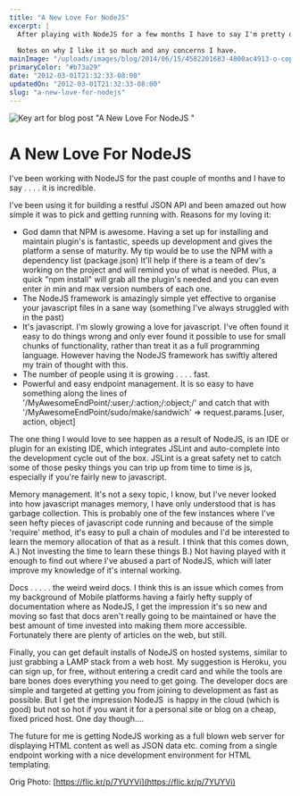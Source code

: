```yaml
---
title: "A New Love For NodeJS"
excerpt: |
  After playing with NodeJS for a few months I have to say I'm pretty damn impressed.
  
  Notes on why I like it so much and any concerns I have.
mainImage: "/uploads/images/blog/2014/06/15/4582201683-4800ac4913-o-copy.jpg"
primaryColor: "#b73a29"
date: "2012-03-01T21:32:33-08:00"
updatedOn: "2012-03-01T21:32:33-08:00"
slug: "a-new-love-for-nodejs"
---
```

![Key art for blog post "A New Love For NodeJS "](/uploads/images/blog/2014/06/15/4582201683-4800ac4913-o-copy.jpg)

# A New Love For NodeJS 

I've been working with NodeJS for the past couple of months and I have to say . . . . it is incredible. 

I've been using it for building a restful JSON API and been amazed out how simple it was to pick and getting running with. Reasons for my loving it: 

  * God damn that NPM is awesome. Having a set up for installing and maintain plugin's is fantastic, speeds up development and gives the platform a sense of maturity. My tip would be to use the NPM with a dependency list (package.json) It'll help if there is a team of dev's working on the project and will remind you of what is needed. Plus, a quick "npm install" will grab all the plugin's needed and you can even enter in min and max version numbers of each one.
  * The NodeJS framework is amazingly simple yet effective to organise your javascript files in a sane way (something I've always struggled with in the past)
  * It's javascript. I'm slowly growing a love for javascript. I've often found it easy to do things wrong and only ever found it possible to use for small chunks of functionality, rather than treat it as a full programming language. However having the NodeJS framework has swiftly altered my train of thought with this.
  * The number of people using it is growing . . . . fast.
  * Powerful and easy endpoint management. It is so easy to have something along the lines of '/MyAwesomeEndPoint/:user;/:action;/:object;/' and catch that with '/MyAwesomeEndPoint/sudo/make/sandwich' => request.params.[user, action, object]
  
The one thing I would love to see happen as a result of NodeJS, is an IDE or plugin for an existing IDE, which integrates JSLint and auto-complete into the development cycle out of the box. JSLint is a great safety net to catch some of those pesky things you can trip up from time to time is js, especially if you're fairly new to javascript. 

Memory management. It's not a sexy topic, I know, but I've never looked into how javascript manages memory, I have only understood that is has garbage collection. This is probably one of the few instances where I've seen hefty pieces of javascript code running and because of the simple 'require' method, it's easy to pull a chain of modules and I'd be interested to learn the memory allocation of that as a result. I think that this comes down, A.) Not investing the time to learn these things B.) Not having played with it enough to find out where I've abused a part of NodeJS, which will later improve my knowledge of it's internal working. 

Docs . . . . . the weird weird docs. I think this is an issue which comes from my background of Mobile platforms having a fairly hefty supply of documentation where as NodeJS, I get the impression it's so new and moving so fast that docs aren't really going to be maintained or have the best amount of time invested into making them more accessible. Fortunately there are plenty of articles on the web, but still. 

Finally, you can get default installs of NodeJS on hosted systems, similar to just grabbing a LAMP stack from a web host. My suggestion is Heroku, you can sign up, for free, without entering a credit card and while the tools are bare bones does everything you need to get going. The developer docs are simple and targeted at getting you from joining to development as fast as possible. But I get the impression NodeJS  is happy in the cloud (which is good) but not so hot if you want it for a personal site or blog on a cheap, fixed priced host. One day though.... 

The future for me is getting NodeJS working as a full blown web server for displaying HTML content as well as JSON data etc. coming from a single endpoint working with a nice development environment for HTML templating.

Orig Photo: [https://flic.kr/p/7YUYVi](https://flic.kr/p/7YUYVi)
